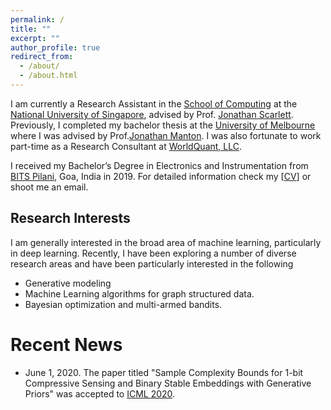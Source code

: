 ```yaml
---
permalink: /
title: ""
excerpt: ""
author_profile: true
redirect_from: 
  - /about/
  - /about.html
---
```


I am currently a Research Assistant in the [School of Computing](https://www.comp.nus.edu.sg/) at the [National University of Singapore](http://www.nus.edu.sg/), advised by Prof. [Jonathan Scarlett](https://www.comp.nus.edu.sg/~scarlett/). Previously, I completed my bachelor thesis at the [University of Melbourne](https://www.unimelb.edu.au/) where I was advised by Prof.[Jonathan Manton](https://people.eng.unimelb.edu.au/jmanton/). I was also fortunate to work part-time as a Research Consultant at [WorldQuant, LLC](https://www.worldquant.com/home/).

I received my Bachelor’s Degree in Electronics and Instrumentation from [BITS Pilani](https://www.bits-pilani.ac.in/), Goa, India in 2019. For detailed information check my [[CV](https://selwyn96.github.io/files/Selwyn_CV.pdf)] or shoot me an email.


## Research Interests

I am generally interested in the broad area of machine learning, particularly in deep learning. Recently, I have been exploring a number of diverse research areas and have been particularly interested in the following

* Generative modeling 
* Machine Learning algorithms for graph structured data.
* Bayesian optimization and multi-armed bandits.

# Recent News
* June 1, 2020. The paper titled "Sample Complexity Bounds for 1-bit Compressive Sensing and Binary Stable Embeddings with Generative Priors" was accepted to [ICML 2020](https://icml.cc/).
